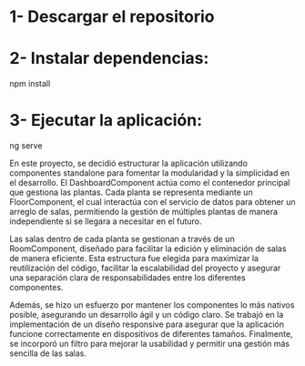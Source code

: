 # 1- Descargar el repositorio
# 2- Instalar dependencias: 
npm install
# 3- Ejecutar la aplicación: 
ng serve

En este proyecto, se decidió estructurar la aplicación utilizando componentes standalone para fomentar la modularidad y la simplicidad en el desarrollo. El DashboardComponent actúa como el contenedor principal que gestiona las plantas. Cada planta se representa mediante un FloorComponent, el cual interactúa con el servicio de datos para obtener un arreglo de salas, permitiendo la gestión de múltiples plantas de manera independiente si se llegara a necesitar en el futuro.

Las salas dentro de cada planta se gestionan a través de un RoomComponent, diseñado para facilitar la edición y eliminación de salas de manera eficiente. Esta estructura fue elegida para maximizar la reutilización del código, facilitar la escalabilidad del proyecto y asegurar una separación clara de responsabilidades entre los diferentes componentes.

Además, se hizo un esfuerzo por mantener los componentes lo más nativos posible, asegurando un desarrollo ágil y un código claro. Se trabajó en la implementación de un diseño responsive para asegurar que la aplicación funcione correctamente en dispositivos de diferentes tamaños. Finalmente, se incorporó un filtro para mejorar la usabilidad y permitir una gestión más sencilla de las salas.
